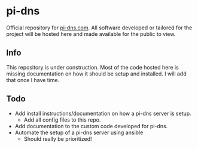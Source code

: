 # pi-dns

Official repository for [pi-dns.com](https://pi-dns.com). All software developed or tailored for the project will be hosted here and made available for the public to view.

## Info

This repository is under construction. Most of the code hosted here is missing documentation on how it should be setup and installed. I will add that once I have time.

## Todo

- Add install instructions/documentation on how a pi-dns server is setup.
  - Add all config files to this repo.
- Add documentation to the custom code developed for pi-dns.
- Automate the setup of a pi-dns server using ansible
  - Should really be prioritized!
